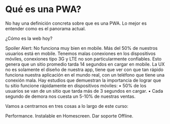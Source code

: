 # Qué es una PWA?

No hay una definición concreta sobre que es una PWA. Lo mejor es entender como es el panorama actual.

¿Cómo es la web hoy?

Spoiler Alert: No funciona muy bien en mobile.
Más del 50% de nuestros usuarios está en mobile.
Tenemos malas conexiones en los dispositivos móviles, conexiones tipo 3G y LTE no son particularmente confiables. Esto genera que un sitio promedio tarda 14 segundos en cargar en mobile.
La UX no es solamente el diseño de nuestra app, tiene que ver con que tan rápido funciona nuestra aplicación en el mundo real, con un teléfono que tiene una conexión mala.
Hay estudios que demuestran la importancia de lograr que tu sitio funcione rápidamente en dispositivos móviles:
• 50% de los usuarios se van de un sitio que tarda más de 3 segundos en cargar.
• Cada segundo de demora nos cuesta un 5-10% de nuestras ventas.

Vamos a centrarnos en tres cosas a lo largo de este curso:

   Performance.
   Instalable en Homescreen.
   Dar soporte Offline.

   